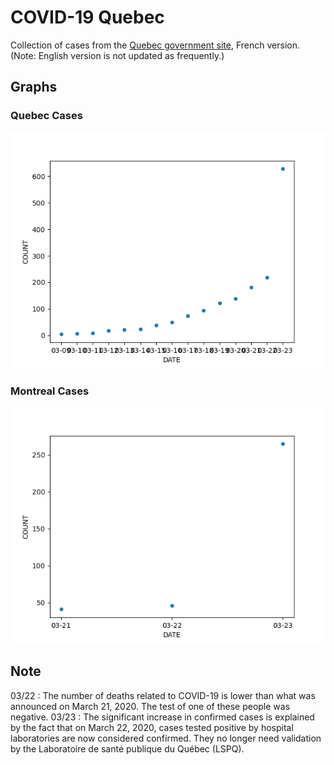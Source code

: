 # COVID-19 Quebec
Collection of cases from the [Quebec government site](https://www.quebec.ca/sante/problemes-de-sante/a-z/coronavirus-2019/situation-coronavirus-quebec/), French version. (Note: English version is not updated as frequently.)

## Graphs
### Quebec Cases
![Quebec](./covid-19.png)
### Montreal Cases
![Montreal](./covid-19-montreal.png)

## Note
03/22 : The number of deaths related to COVID-19 is lower than what was announced on March 21, 2020. The test of one of these people was negative.
03/23 : The significant increase in confirmed cases is explained by the fact that on March 22, 2020, cases tested positive by hospital laboratories are now considered confirmed. They no longer need validation by the Laboratoire de santé publique du Québec (LSPQ).
